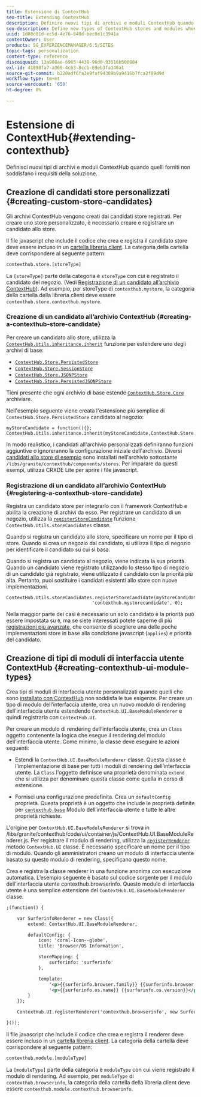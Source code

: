 ```yaml
---
title: Estensione di ContextHub
seo-title: Extending ContextHub
description: Definire nuovi tipi di archivi e moduli ContextHub quando quelli forniti non soddisfano i requisiti della soluzione
seo-description: Define new types of ContextHub stores and modules when the ones provided do not meet your solution requirements
uuid: 1d80c01d-ec5d-4e76-849d-bec0e1c3941a
contentOwner: User
products: SG_EXPERIENCEMANAGER/6.5/SITES
topic-tags: personalization
content-type: reference
discoiquuid: 13a908ae-6965-4438-96d0-93516b500884
exl-id: 41898fa7-a369-4c63-8ccb-69eb3fa146a1
source-git-commit: b220adf6fa3e9faf94389b9a9416b7fca2f89d9d
workflow-type: tm+mt
source-wordcount: '650'
ht-degree: 0%

---
```


# Estensione di ContextHub{#extending-contexthub}

Definisci nuovi tipi di archivi e moduli ContextHub quando quelli forniti non soddisfano i requisiti della soluzione.

## Creazione di candidati store personalizzati {#creating-custom-store-candidates}

Gli archivi ContextHub vengono creati dai candidati store registrati. Per creare uno store personalizzato, è necessario creare e registrare un candidato allo store.

Il file javascript che include il codice che crea e registra il candidato store deve essere incluso in un [cartella libreria client](/help/sites-developing/clientlibs.md#creating-client-library-folders). La categoria della cartella deve corrispondere al seguente pattern:

```xml
contexthub.store.[storeType]
```

La `[storeType]` parte della categoria è `storeType` con cui è registrato il candidato del negozio. (Vedi [Registrazione di un candidato all’archivio ContextHub](/help/sites-developing/ch-extend.md#registering-a-contexthub-store-candidate)). Ad esempio, per storeType di `contexthub.mystore`, la categoria della cartella della libreria client deve essere `contexthub.store.contexthub.mystore`.

### Creazione di un candidato all’archivio ContextHub {#creating-a-contexthub-store-candidate}

Per creare un candidato allo store, utilizza la [`ContextHub.Utils.inheritance.inherit`](/help/sites-developing/contexthub-api.md#inherit-child-parent) funzione per estendere uno degli archivi di base:

* [`ContextHub.Store.PersistedStore`](/help/sites-developing/contexthub-api.md#contexthub-store-persistedstore)
* [`ContextHub.Store.SessionStore`](/help/sites-developing/contexthub-api.md#contexthub-store-sessionstore)
* [`ContextHub.Store.JSONPStore`](/help/sites-developing/contexthub-api.md#contexthub-store-jsonpstore)
* [`ContextHub.Store.PersistedJSONPStore`](/help/sites-developing/contexthub-api.md#contexthub-store-persistedjsonpstore)

Tieni presente che ogni archivio di base estende [`ContextHub.Store.Core`](/help/sites-developing/contexthub-api.md#contexthub-store-core) archiviare.

Nell&#39;esempio seguente viene creata l&#39;estensione più semplice di `ContextHub.Store.PersistedStore` candidato al negozio:

```
myStoreCandidate = function(){};
ContextHub.Utils.inheritance.inherit(myStoreCandidate,ContextHub.Store.PersistedStore);
```

In modo realistico, i candidati all&#39;archivio personalizzati definiranno funzioni aggiuntive o ignoreranno la configurazione iniziale dell&#39;archivio. Diversi [candidati allo store di esempio](/help/sites-developing/ch-samplestores.md) sono installati nell&#39;archivio sottostante `/libs/granite/contexthub/components/stores`. Per imparare da questi esempi, utilizza CRXDE Lite per aprire i file javascript.

### Registrazione di un candidato all’archivio ContextHub {#registering-a-contexthub-store-candidate}

Registra un candidato store per integrarlo con il framework ContextHub e abilita la creazione di archivi da esso. Per registrare un candidato di un negozio, utilizza la [`registerStoreCandidate`](/help/sites-developing/contexthub-api.md#registerstorecandidate-store-storetype-priority-applies) funzione `ContextHub.Utils.storeCandidates` classe.

Quando si registra un candidato allo store, specificare un nome per il tipo di store. Quando si crea un negozio dal candidato, si utilizza il tipo di negozio per identificare il candidato su cui si basa.

Quando si registra un candidato al negozio, viene indicata la sua priorità. Quando un candidato viene registrato utilizzando lo stesso tipo di negozio di un candidato già registrato, viene utilizzato il candidato con la priorità più alta. Pertanto, puoi sostituire i candidati esistenti allo store con nuove implementazioni.

```
ContextHub.Utils.storeCandidates.registerStoreCandidate(myStoreCandidate,
                                'contexthub.mystorecandidate', 0);
```

Nella maggior parte dei casi è necessario un solo candidato e la priorità può essere impostata su `0`, ma se siete interessati potete saperne di più [registrazioni più avanzate,](/help/sites-developing/contexthub-api.md#registerstorecandidate-store-storetype-priority-applies) che consente di scegliere una delle poche implementazioni store in base alla condizione javascript (`applies`) e priorità del candidato.

## Creazione di tipi di moduli di interfaccia utente ContextHub {#creating-contexthub-ui-module-types}

Crea tipi di moduli di interfaccia utente personalizzati quando quelli che sono [installato con ContextHub](/help/sites-developing/ch-samplemodules.md) non soddisfa le tue esigenze. Per creare un tipo di modulo dell’interfaccia utente, crea un nuovo modulo di rendering dell’interfaccia utente estendendo `ContextHub.UI.BaseModuleRenderer` e quindi registrarla con `ContextHub.UI`.

Per creare un modulo di rendering dell’interfaccia utente, crea un `Class` oggetto contenente la logica che esegue il rendering del modulo dell’interfaccia utente. Come minimo, la classe deve eseguire le azioni seguenti:

* Estendi la `ContextHub.UI.BaseModuleRenderer` classe. Questa classe è l’implementazione di base per tutti i moduli di rendering dell’interfaccia utente. La `Class` l&#39;oggetto definisce una proprietà denominata `extend` che si utilizza per denominare questa classe come quella in corso di estensione.

* Fornisci una configurazione predefinita. Crea un `defaultConfig` proprietà. Questa proprietà è un oggetto che include le proprietà definite per [`contexthub.base`](/help/sites-developing/ch-samplemodules.md#contexthub-base-ui-module-type) Modulo dell’interfaccia utente e tutte le altre proprietà richieste.

L&#39;origine per `ContextHub.UI.BaseModuleRenderer` si trova in /libs/granite/contexthub/code/ui/container/js/ContextHub.UI.BaseModuleRenderer.js.  Per registrare il modulo di rendering, utilizza la [`registerRenderer`](/help/sites-developing/contexthub-api.md#registerrenderer-moduletype-renderer-dontrender) metodo `ContextHub.UI` classe. È necessario specificare un nome per il tipo di modulo. Quando gli amministratori creano un modulo di interfaccia utente basato su questo modulo di rendering, specificano questo nome.

Crea e registra la classe renderer in una funzione anonima con esecuzione automatica. L’esempio seguente è basato sul codice sorgente per il modulo dell’interfaccia utente contexthub.browserinfo. Questo modulo di interfaccia utente è una semplice estensione del `ContextHub.UI.BaseModuleRenderer` classe.

```xml
;(function() {

    var SurferinfoRenderer = new Class({
        extend: ContextHub.UI.BaseModuleRenderer,

        defaultConfig: {
            icon: 'coral-Icon--globe',
            title: 'Browser/OS Information',

            storeMapping: {
                surferinfo: 'surferinfo'
            },

            template:
                '<p>{{surferinfo.browser.family}} {{surferinfo.browser.version}}</p>' +
                '<p>{{surferinfo.os.name}} {{surferinfo.os.version}}</p>'
        }
    });

    ContextHub.UI.registerRenderer('contexthub.browserinfo', new SurferinfoRenderer());

}());
```

Il file javascript che include il codice che crea e registra il renderer deve essere incluso in un [cartella libreria client](/help/sites-developing/clientlibs.md#creating-client-library-folders). La categoria della cartella deve corrispondere al seguente pattern:

```xml
contexthub.module.[moduleType]
```

La `[moduleType]` parte della categoria è `moduleType` con cui viene registrato il modulo di rendering. Ad esempio, per `moduleType` di `contexthub.browserinfo`, la categoria della cartella della libreria client deve essere `contexthub.module.contexthub.browserinfo`.
